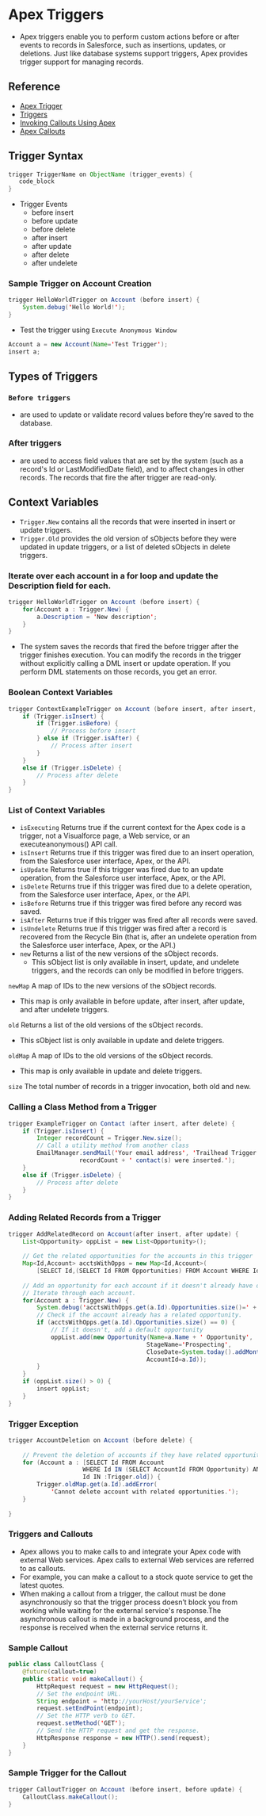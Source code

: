 # Apex Triggers
- Apex triggers enable you to perform custom actions before or after events to records in Salesforce, such as insertions, updates, or deletions. Just like database systems support triggers, Apex provides trigger support for managing records.

## Reference
- [Apex Trigger](https://trailhead.salesforce.com/trails/force_com_dev_beginner/modules/apex_triggers)
- [Triggers](https://developer.salesforce.com/docs/atlas.en-us.212.0.apexcode.meta/apexcode/apex_triggers.htm)
- [Invoking Callouts Using Apex](https://developer.salesforce.com/docs/atlas.en-us.212.0.apexcode.meta/apexcode/apex_callouts.htm)
- [Apex Callouts](https://developer.salesforce.com/page/Apex_Web_Services_and_Callouts#Apex_Callouts)

## Trigger Syntax
```java
trigger TriggerName on ObjectName (trigger_events) {
   code_block
}
```

- Trigger Events
  - before insert
  - before update
  - before delete
  - after insert
  - after update
  - after delete
  - after undelete

### Sample Trigger on Account Creation
```java
trigger HelloWorldTrigger on Account (before insert) {
	System.debug('Hello World!');
}
```
- Test the trigger using `Execute Anonymous Window`
```java
Account a = new Account(Name='Test Trigger');
insert a;
```

## Types of Triggers

### `Before triggers`
- are used to update or validate record values before they’re saved to the database.

### After triggers
- are used to access field values that are set by the system (such as a record's Id or LastModifiedDate field), and to affect changes in other records. The records that fire the after trigger are read-only.

## Context Variables
- `Trigger.New` contains all the records that were inserted in insert or update triggers.
- `Trigger.Old` provides the old version of sObjects before they were updated in update triggers, or a list of deleted sObjects in delete triggers.

### Iterate over each account in a for loop and update the Description field for each.
```java
trigger HelloWorldTrigger on Account (before insert) {
    for(Account a : Trigger.New) {
        a.Description = 'New description';
    }   
}
```
- The system saves the records that fired the before trigger after the trigger finishes execution. You can modify the records in the trigger without explicitly calling a DML insert or update operation. If you perform DML statements on those records, you get an error.

### Boolean Context Variables
```java
trigger ContextExampleTrigger on Account (before insert, after insert, after delete) {
    if (Trigger.isInsert) {
        if (Trigger.isBefore) {
            // Process before insert
        } else if (Trigger.isAfter) {
            // Process after insert
        }        
    }
    else if (Trigger.isDelete) {
        // Process after delete
    }
}
```

### List of Context Variables
- `isExecuting`	Returns true if the current context for the Apex code is a trigger, not a Visualforce page, a Web service, or an executeanonymous() API call.
- `isInsert`	Returns true if this trigger was fired due to an insert operation, from the Salesforce user interface, Apex, or the API.
- `isUpdate`	Returns true if this trigger was fired due to an update operation, from the Salesforce user interface, Apex, or the API.
- `isDelete`	Returns true if this trigger was fired due to a delete operation, from the Salesforce user interface, Apex, or the API.
- `isBefore`	Returns true if this trigger was fired before any record was saved.
- `isAfter`	Returns true if this trigger was fired after all records were saved.
- `isUndelete`	Returns true if this trigger was fired after a record is recovered from the Recycle Bin (that is, after an undelete operation from the Salesforce user interface, Apex, or the API.)
- `new`	Returns a list of the new versions of the sObject records.
  - This sObject list is only available in insert, update, and undelete triggers, and the records can only be modified in before triggers.

`newMap`	A map of IDs to the new versions of the sObject records.
  - This map is only available in before update, after insert, after update, and after undelete triggers.

`old`	Returns a list of the old versions of the sObject records.
  - This sObject list is only available in update and delete triggers.

`oldMap`	A map of IDs to the old versions of the sObject records.
  - This map is only available in update and delete triggers.

`size`	The total number of records in a trigger invocation, both old and new.


### Calling a Class Method from a Trigger
```java
trigger ExampleTrigger on Contact (after insert, after delete) {
    if (Trigger.isInsert) {
        Integer recordCount = Trigger.New.size();
        // Call a utility method from another class
        EmailManager.sendMail('Your email address', 'Trailhead Trigger Tutorial', 
                    recordCount + ' contact(s) were inserted.');
    }
    else if (Trigger.isDelete) {
        // Process after delete
    }
}
```

### Adding Related Records from a Trigger
```java
trigger AddRelatedRecord on Account(after insert, after update) {
    List<Opportunity> oppList = new List<Opportunity>();
    
    // Get the related opportunities for the accounts in this trigger
    Map<Id,Account> acctsWithOpps = new Map<Id,Account>(
        [SELECT Id,(SELECT Id FROM Opportunities) FROM Account WHERE Id IN :Trigger.New]);
    
    // Add an opportunity for each account if it doesn't already have one.
    // Iterate through each account.
    for(Account a : Trigger.New) {
        System.debug('acctsWithOpps.get(a.Id).Opportunities.size()=' + acctsWithOpps.get(a.Id).Opportunities.size());
        // Check if the account already has a related opportunity.
        if (acctsWithOpps.get(a.Id).Opportunities.size() == 0) {
            // If it doesn't, add a default opportunity
            oppList.add(new Opportunity(Name=a.Name + ' Opportunity',
                                       StageName='Prospecting',
                                       CloseDate=System.today().addMonths(1),
                                       AccountId=a.Id));
        }           
    }
    if (oppList.size() > 0) {
        insert oppList;
    }
}
```


### Trigger Exception
```java
trigger AccountDeletion on Account (before delete) {
   
    // Prevent the deletion of accounts if they have related opportunities.
    for (Account a : [SELECT Id FROM Account
                     WHERE Id IN (SELECT AccountId FROM Opportunity) AND
                     Id IN :Trigger.old]) {
        Trigger.oldMap.get(a.Id).addError(
            'Cannot delete account with related opportunities.');
    }
    
}
```


### Triggers and Callouts
- Apex allows you to make calls to and integrate your Apex code with external Web services. Apex calls to external Web services are referred to as callouts. 
- For example, you can make a callout to a stock quote service to get the latest quotes.
- When making a callout from a trigger, the callout must be done asynchronously so that the trigger process doesn’t block you from working while waiting for the external service's response.The asynchronous callout is made in a background process, and the response is received when the external service returns it.

### Sample Callout
```java
public class CalloutClass {
    @future(callout=true)
    public static void makeCallout() {
        HttpRequest request = new HttpRequest();
        // Set the endpoint URL.
        String endpoint = 'http://yourHost/yourService';
        request.setEndPoint(endpoint);
        // Set the HTTP verb to GET.
        request.setMethod('GET');
        // Send the HTTP request and get the response.
        HttpResponse response = new HTTP().send(request);
    }
}
```

### Sample Trigger for the Callout
```java
trigger CalloutTrigger on Account (before insert, before update) {
    CalloutClass.makeCallout();
}
```